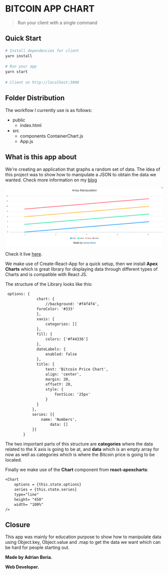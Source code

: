# BITCOIN APP CHART

> Run your client with a single command

## Quick Start

``` bash
# Install dependencies for client
yarn install

# Run your app
yarn start

# Client on http://localhost:3000
```

## Folder Distribution

The workflow I currently use is as follows:

- public
    - index.html 
- src
    - components
        ContainerChart.js
    - App.js

## What is this app about

We're creating an application that graphs a random set of data. The idea of this project was to show how to manipulate a JSON to obtain the data we wanted. Check more information on my [blog](https://radinax.github.io/React-Personal-Blog-Gatsby/6-second-project/)

![Challenge](README_Image.png)


Check it live [here](http://abhorrent-metal.surge.sh/).

We make use of Create-React-App for a quick setup, then we install **Apex Charts** which is great library for displaying data through different types of Charts and is compatible with React JS. 

The structure of the Library looks like this:

```
 options: {
              chart: {
                  //background: '#f4f4f4',
              foreColor: '#333'
              },
              xaxis: {
                  categories: []
              },
              fill: {
                  colors: ['#f44336']
              },
              dateLabels: {
                  enabled: false
              },
              title: {
                  text: 'Bitcoin Price Chart',
                  align: 'center',
                  margin: 20,
                  offsetY: 20,
                  style: {
                      fontSize: '25px'
                  }
              }
            },
            series: [{
                name: 'Numbers',
		            data: []
            }]
        }
```

The two important parts of this structure are **categories** where the data related to the X axis is going to be at, and **data** which is an empty array for now as well as categories which is where the Bitcoin price is going to be located.

Finally we make use of the **Chart** component from **react-apexcharts**:

```
<Chart 
    options = {this.state.options}
    series = {this.state.series}
    type="line"
    height= "450"
    width= "100%"
/>
```
## Closure

This app was mainly for education purpose to show how to manipulate data using Object.key, Object.value and .map to get the data we want which can be hard for people starting out.

**Made by Adrian Beria.**

**Web Developer.**